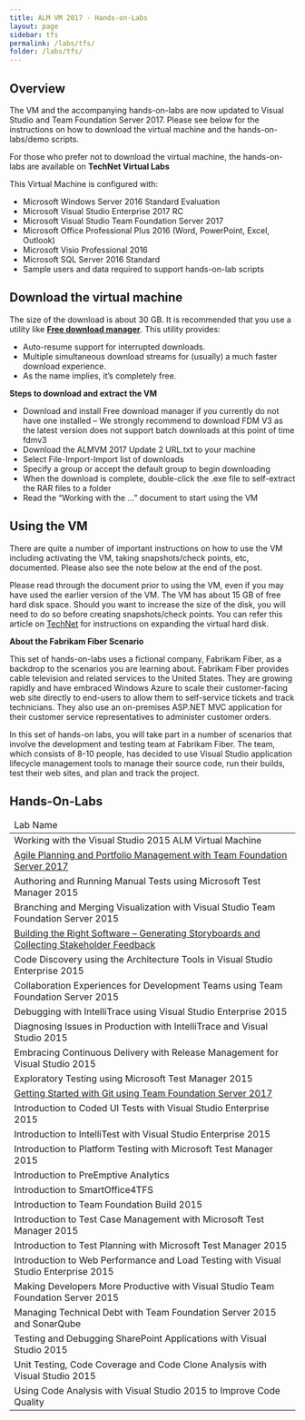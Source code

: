```yaml
---
title: ALM VM 2017 - Hands-on-Labs 
layout: page    
sidebar: tfs
permalink: /labs/tfs/
folder: /labs/tfs/
---
```


## Overview
The VM and the accompanying hands-on-labs are now updated to Visual Studio and Team Foundation Server 2017. Please see below for the instructions on how to download the virtual machine and the hands-on-labs/demo scripts. 

For those who prefer not to download the virtual machine, the hands-on-labs are available on **TechNet Virtual Labs** 

This Virtual Machine is configured with:

- Microsoft Windows Server 2016 Standard Evaluation    
- Microsoft Visual Studio Enterprise 2017 RC     
- Microsoft Visual Studio Team Foundation Server 2017     
- Microsoft Office Professional Plus 2016 (Word, PowerPoint, Excel, Outlook)     
- Microsoft Visio Professional 2016     
- Microsoft SQL Server 2016 Standard     
- Sample users and data required to support hands-on-lab scripts      

## Download the virtual machine

The size of the download is about 30 GB. It is recommended that you use a utility like [**Free download manager**](http://www.freedownloadmanager.org/).  This utility provides:

- Auto-resume support for interrupted downloads.
- Multiple simultaneous download streams for (usually) a much faster download experience.
- As the name implies, it’s completely free.

**Steps to download and extract the VM**    

- Download and install Free download manager if you currently do not have one installed – We strongly recommend to download FDM V3 as the latest version does not support batch downloads at this point of time
fdmv3    
- Download the ALMVM 2017 Update 2 URL.txt to your machine    
- Select File-Import-Import list of downloads      
- Specify a group or accept the default group to begin downloading       
- When the download is complete, double-click the .exe file to self-extract the RAR files to a folder       
- Read the “Working with the …” document to start using the VM     

## Using the VM

There are quite a number of important instructions on how to use the VM including activating the VM, taking snapshots/check points, etc, documented. Please also see the note below at the end of the post.

Please read through the document prior to using the VM, even if you may have used the earlier version of the VM. The VM has about 15 GB of free hard disk space. Should you want to increase the size of the disk, you will need to do so before creating snapshots/check points. You can refer this article on [TechNet]() for instructions on expanding the virtual hard disk.

**About the Fabrikam Fiber Scenario** 

This set of hands-on-labs uses a fictional company, Fabrikam Fiber, as a backdrop to the scenarios you are learning about. Fabrikam Fiber provides cable television and related services to the United States. They are growing rapidly and have embraced Windows Azure to scale their customer-facing web site directly to end-users to allow them to self-service tickets and track technicians. They also use an on-premises ASP.NET MVC application for their customer service representatives to administer customer orders.

In this set of hands-on labs, you will take part in a number of scenarios that involve the development and testing team at Fabrikam Fiber. The team, which consists of 8-10 people, has decided to use Visual Studio application lifecycle management tools to manage their source code, run their builds, test their web sites, and plan and track the project.

## Hands-On-Labs

<table width="100%">
<thead><td>
Lab Name
</td>
</thead>
<tr><td>Working with the Visual Studio 2015 ALM Virtual Machine                                  </td></tr>
<tr><td><a href="agile/">Agile Planning and Portfolio Management with Team Foundation Server 2017</a>  </td></tr>
<tr><td>Authoring and Running Manual Tests using Microsoft Test Manager 2015                     </td></tr>
<tr><td>Branching and Merging Visualization with Visual Studio Team Foundation Server 2015       </td></tr>
<tr><td><a href="storyboarding/">Building the Right Software – Generating Storyboards and Collecting Stakeholder Feedback</a> </td></tr>
<tr><td>Code Discovery using the Architecture Tools in Visual Studio Enterprise 2015             </td></tr>
<tr><td>Collaboration Experiences for Development Teams using Team Foundation Server 2015        </td></tr>
<tr><td>Debugging with IntelliTrace using Visual Studio Enterprise 2015                          </td></tr>
<tr><td>Diagnosing Issues in Production with IntelliTrace and Visual Studio 2015                 </td></tr>
<tr><td>Embracing Continuous Delivery with Release Management for Visual Studio 2015             </td></tr>
<tr><td>Exploratory Testing using Microsoft Test Manager 2015                                    </td></tr>
<tr><td><a href="git/">Getting Started with Git using Team Foundation Server 2017</a>                              </td></tr>
<tr><td>Introduction to Coded UI Tests with Visual Studio Enterprise 2015                        </td></tr>
<tr><td>Introduction to IntelliTest with Visual Studio Enterprise 2015                           </td></tr>
<tr><td>Introduction to Platform Testing with Microsoft Test Manager 2015                        </td></tr>
<tr><td>Introduction to PreEmptive Analytics                                                     </td></tr>
<tr><td>Introduction to SmartOffice4TFS                                                          </td></tr>
<tr><td>Introduction to Team Foundation Build 2015                                               </td></tr>
<tr><td>Introduction to Test Case Management with Microsoft Test Manager 2015                    </td></tr>
<tr><td>Introduction to Test Planning with Microsoft Test Manager 2015                           </td></tr>
<tr><td>Introduction to Web Performance and Load Testing with Visual Studio Enterprise 2015      </td></tr>
<tr><td>Making Developers More Productive with Visual Studio Team Foundation Server 2015         </td></tr>
<tr><td>Managing Technical Debt with Team Foundation Server 2015 and SonarQube                   </td></tr>
<tr><td>Testing and Debugging SharePoint Applications with Visual Studio 2015                    </td></tr>
<tr><td>Unit Testing, Code Coverage and Code Clone Analysis with Visual Studio 2015              </td></tr>
<tr><td>Using Code Analysis with Visual Studio 2015 to Improve Code Quality                      </td></tr>
</table>